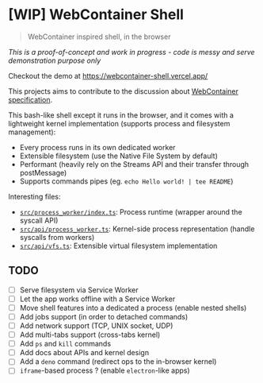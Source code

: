 # [WIP] WebContainer Shell

> WebContainer inspired shell, in the browser

*This is a proof-of-concept and work in progress - code is messy and serve demonstration purpose only*

Checkout the demo at https://webcontainer-shell.vercel.app/

This projects aims to contribute to the discussion about [WebContainer specification](https://github.com/stackblitz/webcontainer-core).

This bash-like shell except it runs in the browser, and it comes with a lightweight kernel implementation (supports process and filesystem management):
 * Every process runs in its own dedicated worker
 * Extensible filesystem (use the Native File System by default)
 * Performant (heavily rely on the Streams API and their transfer through postMessage)
 * Supports commands pipes (eg. `echo Hello world! | tee README`)

Interesting files:
 * [`src/process_worker/index.ts`](src/process_worker/index.ts): Process runtime (wrapper around the syscall API)
 * [`src/api/process_worker.ts`](src/api/process_worker.ts): Kernel-side process representation (handle syscalls from workers)
 * [`src/api/vfs.ts`](src/api/vfs.ts): Extensible virtual filesystem implementation

## TODO

 * [ ] Serve filesystem via Service Worker
 * [ ] Let the app works offline with a Service Worker
 * [ ] Move shell features into a dedicated a process (enable nested shells)
 * [ ] Add jobs support (in order to detached commands)
 * [ ] Add network support (TCP, UNIX socket, UDP)
 * [ ] Add multi-tabs support (cross-tabs kernel)
 * [ ] Add `ps` and `kill` commands
 * [ ] Add docs about APIs and kernel design
 * [ ] Add a `deno` command (redirect ops to the in-browser kernel)
 * [ ] `iframe`-based process ? (enable `electron`-like apps)
